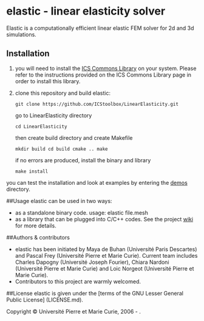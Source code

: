 # elastic - linear elasticity solver
Elastic is a computationally efficient linear elastic FEM solver for 2d and 3d simulations.

## Installation
1. you will need to install the [ICS Commons Library](https://github.com/ICStoolbox/Commons) on your system. 
Please refer to the instructions provided on the ICS Commons Library page in order to install this library.

2. clone this repository and build elastic:

   ` git clone https://github.com/ICStoolbox/LinearElasticity.git `

   go to LinearElasticity directory

   ` cd LinearElasticity `

   then create build directory and create Makefile

   `mkdir build
   cd build
   cmake ..
   make`

   if no errors are produced, install the binary and library

   ` make install ` 

you can test the installation and look at examples by entering the [demos](demos) directory.

##Usage
elastic can be used in two ways:
* as a standalone binary code. usage: elastic file.mesh
* as a library that can be plugged into C/C++ codes.
See the project [wiki](wiki) for more details.

##Authors & contributors
* elastic has been initiated by Maya de Buhan (Université Paris Descartes) and Pascal Frey (Université Pierre et Marie Curie). Current team includes Charles Dapogny (Université Joseph Fourier), Chiara Nardoni (Université Pierre et Marie Curie) and Loic Norgeot (Université Pierre et Marie Curie).
* Contributors to this project are warmly welcomed. 

##License
elastic is given under the [terms of the GNU Lesser General Public License] (LICENSE.md).

Copyright © Université Pierre et Marie Curie, 2006 - .
